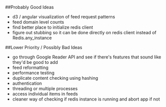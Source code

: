 ##Probably Good Ideas

* d3 / angular visualization of feed request patterns
* feed domain level counts
* find better place to initialize redis client
* figure out stubbing so it can be done directly on redis client instead of Redis.any_instance

##Lower Priority / Possibly Bad Ideas

* go through Google Reader API and see if there's features that sound like they'd be good to add
* feed reformatting
* performance testing
* duplicate content checking using hashing
* authentication
* threading or multiple processes
* access individual items in feeds
* cleaner way of checking if redis instance is running and abort app if not